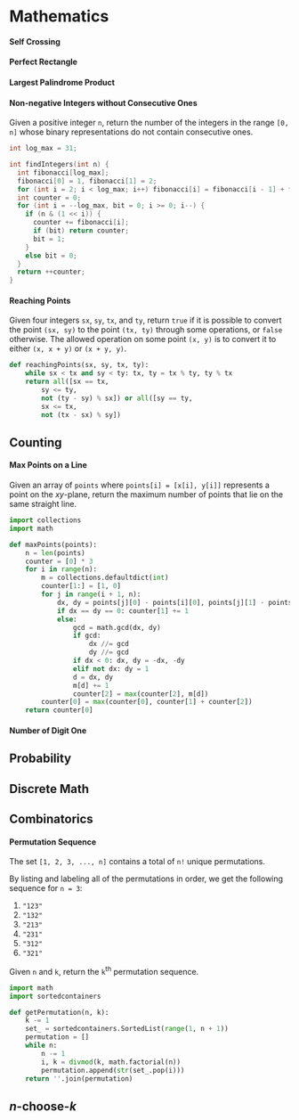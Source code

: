 # Mathematics

#### Self Crossing

#### Perfect Rectangle

#### Largest Palindrome Product

#### Non-negative Integers without Consecutive Ones

Given a positive integer `n`, return the number of the integers in the range `[0, n]` whose binary representations do not contain consecutive ones.

```c++
int log_max = 31;

int findIntegers(int n) {
  int fibonacci[log_max];
  fibonacci[0] = 1, fibonacci[1] = 2;
  for (int i = 2; i < log_max; i++) fibonacci[i] = fibonacci[i - 1] + fibonacci[i - 2];
  int counter = 0;
  for (int i = --log_max, bit = 0; i >= 0; i--) {
    if (n & (1 << i)) {
      counter += fibonacci[i];
      if (bit) return counter;
      bit = 1;
    }
    else bit = 0;
  }
  return ++counter;
}
```

#### Reaching Points

Given four integers `sx`, `sy`, `tx`, and `ty`, return `true` if it is possible to convert the point `(sx, sy)` to the point `(tx, ty)` through some operations, or `false` otherwise. The allowed operation on some point `(x, y)` is to convert it to either `(x, x + y)` or `(x + y, y)`.

```python
def reachingPoints(sx, sy, tx, ty):
    while sx < tx and sy < ty: tx, ty = tx % ty, ty % tx
    return all([sx == tx,
        sy <= ty,
        not (ty - sy) % sx]) or all([sy == ty,
        sx <= tx,
        not (tx - sx) % sy])

```

## Counting

#### Max Points on a Line

Given an array of `points` where `points[i] = [x[i], y[i]]` represents a point on the *xy*-plane, return the maximum number of points that lie on the same straight line.

```python
import collections
import math

def maxPoints(points):
    n = len(points)
    counter = [0] * 3
    for i in range(n):
        m = collections.defaultdict(int)
        counter[1:] = [1, 0]
        for j in range(i + 1, n):
            dx, dy = points[j][0] - points[i][0], points[j][1] - points[i][1]
            if dx == dy == 0: counter[1] += 1
            else:
                gcd = math.gcd(dx, dy)
                if gcd:
                    dx //= gcd
                    dy //= gcd
                if dx < 0: dx, dy = -dx, -dy
                elif not dx: dy = 1
                d = dx, dy
                m[d] += 1
                counter[2] = max(counter[2], m[d])
        counter[0] = max(counter[0], counter[1] + counter[2])
    return counter[0]

```

#### Number of Digit One

## Probability

## Discrete Math

## Combinatorics

#### Permutation Sequence

The set `[1, 2, 3, ..., n]` contains a total of `n!` unique permutations.

By listing and labeling all of the permutations in order, we get the following sequence for `n = 3`:

1. `"123"`
1. `"132"`
1. `"213"`
1. `"231"`
1. `"312"`
1. `"321"`

Given `n` and `k`, return the `k`<sup>th</sup> permutation sequence.

```python
import math
import sortedcontainers

def getPermutation(n, k):
    k -= 1
    set_ = sortedcontainers.SortedList(range(1, n + 1))
    permutation = []
    while n:
        n -= 1
        i, k = divmod(k, math.factorial(n))
        permutation.append(str(set_.pop(i)))
    return ''.join(permutation)

```

## *n*-choose-*k*

